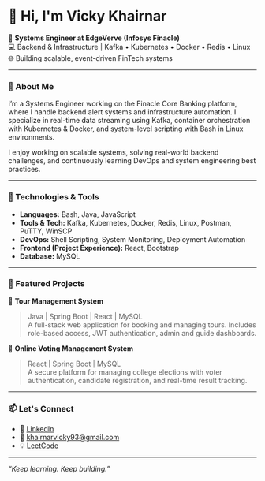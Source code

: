 # 👋 Hi, I'm Vicky Khairnar

🎯 **Systems Engineer at EdgeVerve (Infosys Finacle)**  
💻 Backend & Infrastructure | Kafka • Kubernetes • Docker • Redis • Linux  
🌐 Building scalable, event-driven FinTech systems

---

### 💼 About Me
I’m a Systems Engineer working on the Finacle Core Banking platform, where I handle backend alert systems and infrastructure automation. I specialize in real-time data streaming using Kafka, container orchestration with Kubernetes & Docker, and system-level scripting with Bash in Linux environments.

I enjoy working on scalable systems, solving real-world backend challenges, and continuously learning DevOps and system engineering best practices.

---

### 🚀 Technologies & Tools

- **Languages:** Bash, Java, JavaScript  
- **Tools & Tech:** Kafka, Kubernetes, Docker, Redis, Linux, Postman, PuTTY, WinSCP  
- **DevOps:** Shell Scripting, System Monitoring, Deployment Automation  
- **Frontend (Project Experience):** React, Bootstrap  
- **Database:** MySQL

---

### 📌 Featured Projects

🔹 **Tour Management System**  
> Java | Spring Boot | React | MySQL  
A full-stack web application for booking and managing tours. Includes role-based access, JWT authentication, admin and guide dashboards.

🔹 **Online Voting Management System**  
> React | Spring Boot | MySQL  
A secure platform for managing college elections with voter authentication, candidate registration, and real-time result tracking.

---

### 📫 Let's Connect
- 🔗 [LinkedIn](https://www.linkedin.com/in/vicky-khairnar-35b988232)  
- 📧 khairnarvicky93@gmail.com  
- 💡 [LeetCode](https://leetcode.com/u/khairnarvicky93/)

---

_“Keep learning. Keep building.”_

<!--
**VickyKhairnar/VickyKhairnar** is a ✨ _special_ ✨ repository because its `README.md` (this file) appears on your GitHub profile.

Here are some ideas to get you started:

- 🔭 I’m currently working on ...
- 🌱 I’m currently learning ...
- 👯 I’m looking to collaborate on ...
- 🤔 I’m looking for help with ...
- 💬 Ask me about ...
- 📫 How to reach me: ...
- 😄 Pronouns: ...
- ⚡ Fun fact: ...
-->
